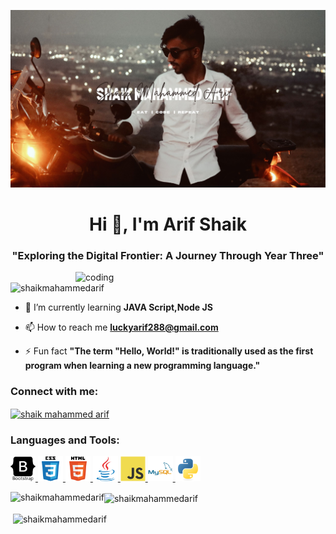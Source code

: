 ![logo](https://github.com/shaikMahammedarif/shaikMahammedarif/blob/main/Mint%20Green%20Signature%20Beauty%20Lifestyle%20Travel%20Fashion%20Vlog%20Youtube%20Banner.jpg)
<h1 align="center">Hi 👋, I'm Arif Shaik</h1>
<h3 align="center">"Exploring the Digital Frontier: A Journey Through Year Three"</h3>

<img align="right" alt="coding" width="400" src="https://media.licdn.com/dms/image/D5622AQE7QPhI0_2qQw/feedshare-shrink_2048_1536/0/1695714370353?e=1700092800&v=beta&t=S_oXcE1gXkQCS3C7WkmFssoHYeUTpISkZ0795m5LC0c">

<p align="left"> <img src="https://komarev.com/ghpvc/?username=shaikmahammedarif&label=Profile%20views&color=0e75b6&style=flat" alt="shaikmahammedarif" /> </p>

- 🌱 I’m currently learning **JAVA Script,Node JS**

- 📫 How to reach me **luckyarif288@gmail.com**

- ⚡ Fun fact **"The term "Hello, World!" is traditionally used as the first program when learning a new programming language."**

<h3 align="left">Connect with me:</h3>
<p align="left">
<a href="https://www.linkedin.com/in/shaik-mahammad-arif-627048233/" target="blank"><img align="center" src="https://raw.githubusercontent.com/rahuldkjain/github-profile-readme-generator/master/src/images/icons/Social/linked-in-alt.svg" alt="shaik mahammed arif" height="30" width="40" /></a>
</p>

<h3 align="left">Languages and Tools:</h3>
<p align="left"> <a href="https://getbootstrap.com" target="_blank" rel="noreferrer"> <img src="https://raw.githubusercontent.com/devicons/devicon/master/icons/bootstrap/bootstrap-plain-wordmark.svg" alt="bootstrap" width="40" height="40"/> </a> <a href="https://www.w3schools.com/css/" target="_blank" rel="noreferrer"> <img src="https://raw.githubusercontent.com/devicons/devicon/master/icons/css3/css3-original-wordmark.svg" alt="css3" width="40" height="40"/> </a> <a href="https://www.w3.org/html/" target="_blank" rel="noreferrer"> <img src="https://raw.githubusercontent.com/devicons/devicon/master/icons/html5/html5-original-wordmark.svg" alt="html5" width="40" height="40"/> </a> <a href="https://www.java.com" target="_blank" rel="noreferrer"> <img src="https://raw.githubusercontent.com/devicons/devicon/master/icons/java/java-original.svg" alt="java" width="40" height="40"/> </a> <a href="https://developer.mozilla.org/en-US/docs/Web/JavaScript" target="_blank" rel="noreferrer"> <img src="https://raw.githubusercontent.com/devicons/devicon/master/icons/javascript/javascript-original.svg" alt="javascript" width="40" height="40"/> </a> <a href="https://www.mysql.com/" target="_blank" rel="noreferrer"> <img src="https://raw.githubusercontent.com/devicons/devicon/master/icons/mysql/mysql-original-wordmark.svg" alt="mysql" width="40" height="40"/> </a> <a href="https://www.python.org" target="_blank" rel="noreferrer"> <img src="https://raw.githubusercontent.com/devicons/devicon/master/icons/python/python-original.svg" alt="python" width="40" height="40"/> </a> </p>

<p><img align="left" src="https://github-readme-stats.vercel.app/api/top-langs?username=shaikmahammedarif&show_icons=true&locale=en&layout=compact" alt="shaikmahammedarif" /></p>
<p><img align="center" src="https://github-readme-streak-stats.herokuapp.com/?user=shaikmahammedarif&" alt="shaikmahammedarif" /></p>
<p>&nbsp;<img align="center" src="https://github-readme-stats.vercel.app/api?username=shaikmahammedarif&show_icons=true&locale=en" alt="shaikmahammedarif" /></p>


